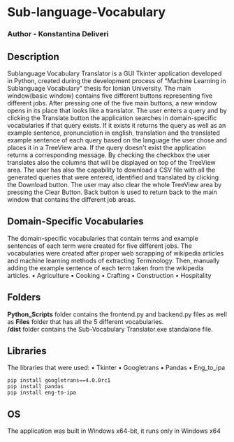 # Sub-language-Vocabulary
### Author - Konstantina Deliveri

## Description
Sublanguage Vocabulary Translator is a GUI Tkinter application developed in Python, created during the development process of "Machine Learning in Sublanguage Vocabulary" thesis for Ionian University.
The main window(basic window) contains five different buttons representing five different jobs.
After pressing one of the five main buttons, a new window opens in its place that looks like a translator.
The user enters a query and by clicking the Translate button the application searches in domain-specific vocabularies if that query exists.
If it exists it returns the query as well as an example sentence, pronunciation in english, translation and the translated example sentence of each query based on the language the user chose and places it in a TreeView area.
If the query doesn't exist the application returns a corresponding message.
By checking the checkbox the user translates also the columns that will be displayed on top of the TreeView area.
The user has also the capability to download a CSV file with all the generated queries that were entered, identified and translated by clicking the Download button.
The user may also clear the whole TreeView area by pressing the Clear Button.
Back button is used to return back to the main window that contains the different job areas.

## Domain-Specific Vocabularies
The domain-specific vocabularies that contain terms and example sentences of each term were created for five different jobs.
The vocabularies were created after proper web scrapping of wikipedia articles and machine learning methods of extracting Terminology.
Then, manually adding the example sentence of each term taken from the wikipedia articles.
• Agriculture
• Cooking
• Crafting
• Construction
• Hospitality

## Folders
**Python_Scripts** folder contains the frontend.py and backend.py files as well as **Files** folder that has all the 5 different vocabularies. <br>
**/dist** folder contains the Sub-Vocabulary Translator.exe standalone file.

## Libraries
The libraries that were used:
• Tkinter
• Googletrans
• Pandas
• Eng_to_ipa

```
pip install googletrans==4.0.0rc1
pip install pandas
pip install eng-to-ipa
```

## OS
The application was built in Windows x64-bit, it runs only in Windows x64

